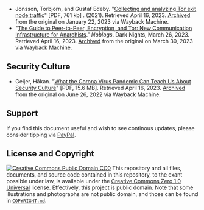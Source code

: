 - Jonsson, Torbjörn, and Gustaf Edeby. "[Collecting and analyzing Tor exit node traffic](https://www.diva-portal.org/smash/get/diva2:1575255/FULLTEXT01.pdf)" \[PDF, 761 kb\] . (2021). Retrieved April 16, 2023. [Archived](https://web.archive.org/web/20230122050428/https://www.diva-portal.org/smash/get/diva2:1575255/FULLTEXT01.pdf) from the original on January 22, 2023 via Wayback Machine.
- "[The Guide to Peer-to-Peer, Encryption, and Tor: New Communication Infrastructure for Anarchists](https://darknights.noblogs.org/post/2023/03/26/the-guide-to-peer-to-peer-encryption-and-tor-new-communication-infrastructure-for-anarchists/)." *Noblogs*. Dark Nights, March 26, 2023. Retrieved April 16, 2023. [Archived](https://web.archive.org/web/20230330191912/https://darknights.noblogs.org/post/2023/03/26/the-guide-to-peer-to-peer-encryption-and-tor-new-communication-infrastructure-for-anarchists) from the original on March 30, 2023 via Wayback Machine.
## Security Culture
- Geijer, Håkan. "[What the Corona Virus Pandemic Can Teach Us About Security Culture](https://opsec.riotmedicine.net/static/downloads/pandemic-security.pdf)" \[PDF, 15.6 MB\]. Retrieved April 16, 2023. [Archived](https://web.archive.org/web/20220626093848/https://opsec.riotmedicine.net/static/downloads/pandemic-security.pdf) from the original on June 26, 2022 via Wayback Machine.
## Support
If you find this document useful and wish to see continous updates, please consider tipping via [PayPal](https://paypal.me/bglamours).
## License and Copyright
[![Creative Commons Public Domain CC0](https://licensebuttons.net/p/zero/1.0/80x15.png)](http://creativecommons.org/publicdomain/zero/1.0/)
This repository and all files, documents, and source code contained in this repository, to the exant possible under law, is available under the [Creative Commons Zero 1.0 Universal](http://creativecommons.org/publicdomain/zero/1.0/) license. Effectively, this project is public domain. Note that some illustrations and photographs are not public domain, and those can be found in [`COPYRIGHT.md`](./COPYRIGHT.md).
